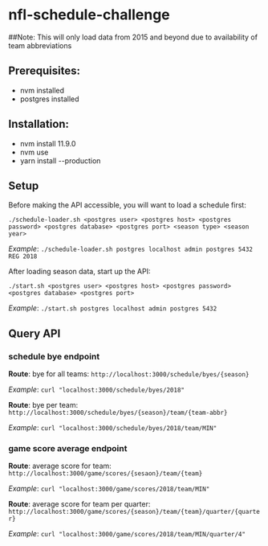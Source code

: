 # nfl-schedule-challenge

##Note: This will only load data from 2015 and beyond due to availability of team abbreviations 

## Prerequisites:
- nvm installed
- postgres installed

## Installation:
- nvm install 11.9.0
- nvm use
- yarn install --production

## Setup
Before making the API accessible, you will want to load a schedule first:

```./schedule-loader.sh <postgres user> <postgres host> <postgres password> <postgres database> <postgres port> <season type> <season year>```

*Example*: ```./schedule-loader.sh postgres localhost admin postgres 5432 REG 2018```

After loading season data, start up the API:

```./start.sh <postgres user> <postgres host> <postgres password> <postgres database> <postgres port>```

*Example*: ```./start.sh postgres localhost admin postgres 5432```

## Query API
### schedule bye endpoint
**Route**: bye for all teams: ```http://localhost:3000/schedule/byes/{season}```

*Example*: ```curl "localhost:3000/schedule/byes/2018"```

**Route**: bye per team: ```http://localhost:3000/schedule/byes/{season}/team/{team-abbr}```

*Example*: ```curl "localhost:3000/schedule/byes/2018/team/MIN"```

### game score average endpoint
**Route**: average score for team: ```http://localhost:3000/game/scores/{sesaon}/team/{team}```

*Example*: ```curl "localhost:3000/game/scores/2018/team/MIN"```

**Route**: average score for team per quarter: ```http://localhost:3000/game/scores/{season}/team/{team}/quarter/{quarter}```

*Example*: ```curl "localhost:3000/game/scores/2018/team/MIN/quarter/4"```
